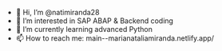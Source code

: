 - 👋 Hi, I’m @natimiranda28
- 👀 I’m interested in SAP ABAP & Backend coding
- 🌱 I’m currently learning advanced Python
- 📫 How to reach me: main--marianataliamiranda.netlify.app/


<!---
natimiranda28/natimiranda28 is a ✨ special ✨ repository because its `README.md` (this file) appears on your GitHub profile.
You can click the Preview link to take a look at your changes.
--->
